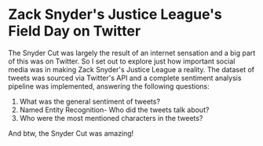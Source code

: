 # Zack Snyder's Justice League's Field Day on Twitter
The Snyder Cut was largely the result of an internet sensation and a big part of this was on Twitter. So I set out to explore just how important social media
was in making Zack Snyder's Justice League a reality. 
The dataset of tweets was sourced via Twitter's API and a complete sentiment analysis pipeline was implemented, answering the following questions:

1. What was the general sentiment of tweets?
2. Named Entity Recognition- Who did the tweets talk about?
3. Who were the most mentioned characters in the tweets?

And btw, the Snyder Cut was amazing!
